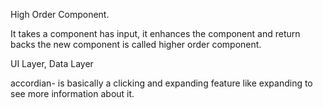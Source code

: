 High Order Component.

It takes a component has input, it enhances the component and return backs the new component is called higher order component.


UI Layer, Data Layer

accordian- is basically a clicking and expanding feature like expanding to see more information about it.

